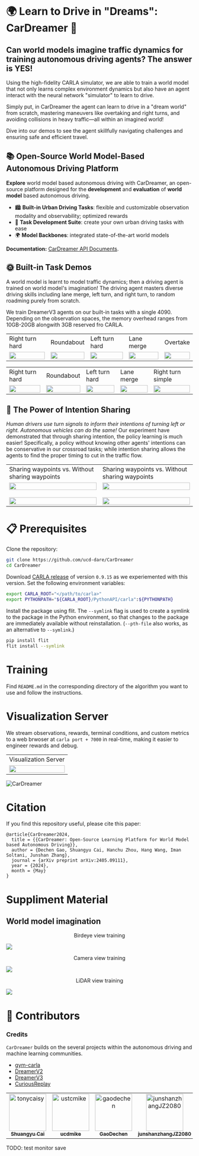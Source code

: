# 🌍 Learn to Drive in "Dreams": CarDreamer 🚗

## **Can world models imagine traffic dynamics for training autonomous driving agents? The answer is YES!**

Using the high-fidelity CARLA simulator, we are able to train a world model that not only learns complex environment dynamics but also have an agent interact with the neural network "simulator" to learn to drive.

Simply put, in CarDreamer the agent can learn to drive in a "dream world" from scratch, mastering maneuvers like overtaking and right turns, and avoiding collisions in heavy traffic—all within an imagined world!

Dive into our demos to see the agent skillfully navigating challenges and ensuring safe and efficient travel.

## 📚 Open-Source World Model-Based Autonomous Driving Platform

**Explore** world model based autonomous driving with CarDreamer, an open-source platform designed for the **development** and **evaluation** of **world model** based autonomous driving.

* 🏙️ **Built-in Urban Driving Tasks**: flexible and customizable observation modality and observability; optimized rewards
* 🔧 **Task Development Suite**: create your own urban driving tasks with ease
* 🌍 **Model Backbones**: integrated state-of-the-art world models

**Documentation:** [CarDreamer API Documents](https://car-dreamer.readthedocs.io/en/latest/).


## :sun_with_face: Built-in Task Demos

A world model is learnt to model traffic dynamics; then a driving agent is trained on world model's imagination! The driving agent masters diverse driving skills including lane merge, left turn, and right turn, to random roadming purely from scratch.

We train DreamerV3 agents on our built-in tasks with a single 4090. Depending on the observation spaces, the memory overhead ranges from 10GB-20GB alongwith 3GB reserved fro CARLA.

<table style="margin-left: auto; margin-right: auto;">
  <tr>
    <td class="center-text">Right turn hard</td>
    <td class="center-text">Roundabout</td>
    <td class="center-text">Left turn hard</td>
    <td class="center-text">Lane merge</td>
    <td class="center-text">Overtake</td>
  </tr>
  <tr>
    <td><img src="./.assets/right_turn_hard.gif" style="width: 100%"></td>
    <td><img src="./.assets/roundabout.gif" style="width: 100%"></td>
    <td><img src="./.assets/left_turn_hard.gif" style="width: 100%"></td>
    <td><img src="./.assets/lane_merge.gif" style="width: 100%"></td>
    <td><img src="./.assets/overtake.gif" style="width: 100%"></td>
  </tr>
</table>

<table style="margin-left: auto; margin-right: auto;">
  <tr>
    <td class="center-text">Right turn hard</td>
    <td class="center-text">Roundabout</td>
    <td class="center-text">Left turn hard</td>
    <td class="center-text">Lane merge</td>
    <td class="center-text">Right turn simple</td>
  </tr>
  <tr>
    <td><img src="./.assets/right_turn_hard_camera.gif" style="width: 100%"></td>
    <td><img src="./.assets/roundabout_camera.gif" style="width: 100%"></td>
    <td><img src="./.assets/left_turn_hard_camera.gif" style="width: 100%"></td>
    <td><img src="./.assets/lane_merge_camera.gif" style="width: 100%"></td>
    <td><img src="./.assets/right_turn_simple_camera.gif" style="width: 100%"></td>
  </tr>
</table>

## :blossom: The Power of Intention Sharing

*Human drivers use turn signals to inform their intentions of turning left or right. Autonomous vehicles can do the same!* Our experiment have demonstrated that through sharing intention, the policy learning is much easier! Specifically, a policy without knowing other agents' intentions can be conservative in our crossroad tasks; while intention sharing allows the agents to find the proper timing to cut in the traffic flow.

<table style="margin-left: auto; margin-right: auto;">
  <tr>
    <td class="center-text">Sharing waypoints vs. Without sharing waypoints</td>
    <td class="center-text">Sharing waypoints vs. Without sharing waypoints</td>
  </tr>
  <tr>
    <td><img src="./.assets/right_turn_hard.gif" style="width: 100%">&emsp;&emsp;&emsp;&emsp;&emsp;<img src="./.assets/right_turn_hard_no_wpt.gif" style="width: 100%"></td>
    <td><img src="./.assets/left_turn_hard.gif" style="width: 100%">&emsp;&emsp;&emsp;&emsp;&emsp;<img src="./.assets/left turn raw.gif" style="width: 100%"></td>
  </tr>
</table>



# 📋 Prerequisites

Clone the repository:

```bash
git clone https://github.com/ucd-dare/CarDreamer
cd CarDreamer
```

Download [CARLA release](https://github.com/carla-simulator/carla/releases) of version ``0.9.15`` as we experiemented with this version. Set the following environment variables:

```bash
export CARLA_ROOT="</path/to/carla>"
export PYTHONPATH="${CARLA_ROOT}/PythonAPI/carla":${PYTHONPATH}
```

Install the package using flit. The ``--symlink`` flag is used to create a symlink to the package in the Python environment, so that changes to the package are immediately available without reinstallation. (``--pth-file`` also works, as an alternative to ``--symlink``.)

```bash
pip install flit
flit install --symlink
```

# Training

Find ``README.md`` in the corresponding directory of the algorithm you want to use and follow the instructions.

# Visualization Server

We stream observations, rewards, terminal conditions, and custom metrics to a web brwoser at `carla port + 7000` in real-time, making it easier to engineer rewards and debug.

<table style="margin-left: auto; margin-right: auto;">
  <tr>
    <td class="center-text">Visualization Server</td>
  </tr>
  <tr>
    <td><img src="./.assets/visualization.png" style="width: 100%"></td>
  </tr>
</table>

![CarDreamer](.assets/architecture.png)

# Citation

If you find this repository useful, please cite this paper:
```
@article{CarDreamer2024,
  title = {{CarDreamer: Open-Source Learning Platform for World Model based Autonomous Driving}},
  author = {Dechen Gao, Shuangyu Cai, Hanchu Zhou, Hang Wang, Iman Soltani, Junshan Zhang},
  journal = {arXiv preprint arXiv:2405.09111},
  year = {2024},
  month = {May}
}
```

# Suppliment Material
## World model imagination
<p align="center">
  Birdeye view training
</p>
<img src="./.assets/right_turn_hard_pre_bev.gif">
<p align="center">
  Camera view training
</p>
<img src="./.assets/right_turn_hard_pre_camera.gif">
<p align="center">
  LiDAR view training
</p>
<img src="./.assets/right_turn_hard_pre_lidar.gif">


# 👥 Contributors

### Credits

`CarDreamer` builds on the several projects within the autonomous driving and machine learning communities.

- [gym-carla](https://github.com/cjy1992/gym-carla)
- [DreamerV2](https://github.com/danijar/director)
- [DreamerV3](https://github.com/danijar/dreamerv3)
- [CuriousReplay](https://github.com/AutonomousAgentsLab/curiousreplay)

<!-- readme: contributors -start -->
<table>
	<tbody>
		<tr>
            <td align="center">
                <a href="https://github.com/tonycaisy">
                    <img src="https://avatars.githubusercontent.com/u/92793139?v=4" width="100;" alt="tonycaisy"/>
                    <br />
                    <sub><b>Shuangyu Cai</b></sub>
                </a>
            </td>
            <td align="center">
                <a href="https://github.com/ustcmike">
                    <img src="https://avatars.githubusercontent.com/u/32145615?v=4" width="100;" alt="ustcmike"/>
                    <br />
                    <sub><b>ucdmike</b></sub>
                </a>
            </td>
            <td align="center">
                <a href="https://github.com/gaodechen">
                    <img src="https://avatars.githubusercontent.com/u/2103562?v=4" width="100;" alt="gaodechen"/>
                    <br />
                    <sub><b>GaoDechen</b></sub>
                </a>
            </td>
            <td align="center">
                <a href="https://github.com/junshanzhangJZ2080">
                    <img src="https://avatars.githubusercontent.com/u/111560343?v=4" width="100;" alt="junshanzhangJZ2080"/>
                    <br />
                    <sub><b>junshanzhangJZ2080</b></sub>
                </a>
            </td>
            <td align="center">
                <a href="https://github.com/HanchuZhou">
                    <img src="https://avatars.githubusercontent.com/u/99316745?v=4" width="100;" alt="HanchuZhou"/>
                    <br />
                    <sub><b>Hanchu Zhou</b></sub>
                </a>
            </td>
		</tr>
	<tbody>
</table>
<!-- readme: contributors -end -->

TODO: test monitor save
